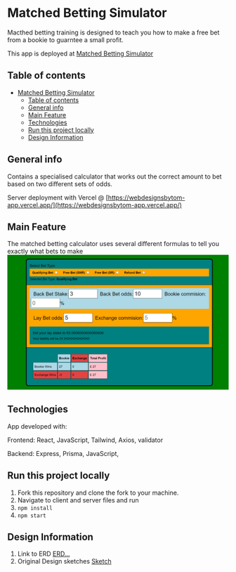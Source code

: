 # Matched Betting Simulator

Macthed betting training is designed to teach you how to make a free bet from a bookie to guarntee a small profit.

This app is deployed at [Matched Betting Simulator](https://64461d64f544917ddd3c4d62--clever-rolypoly-136b82.netlify.app/calculator)

## Table of contents

- [Matched Betting Simulator](#matched-betting-simulator)
  - [Table of contents](#table-of-contents)
  - [General info](#general-info)
  - [Main Feature](#main-feature)
  - [Technologies](#technologies)
  - [Run this project locally](#run-this-project-locally)
  - [Design Information](#design-information)

## General info

Contains a specialised calculator that works out the correct amount to bet based on two different sets of odds.

Server deployment with Vercel @ [https://webdesignsbytom-app.vercel.app/](https://webdesignsbytom-app.vercel.app/)

## Main Feature

The matched betting calculator uses several different formulas to tell you exactly what bets to make
<img src='./client/src/assets/images/calculatorMd.png'>

## Technologies

App developed with:

Frontend: React, JavaScript, Tailwind, Axios, validator

Backend: Express, Prisma, JavaScript,

## Run this project locally

1. Fork this repository and clone the fork to your machine.
2. Navigate to client and server files and run
3. `npm install`
4. `npm start`

## Design Information

1. Link to ERD [ERD...](https://github.com/webdesignsbytom/matchedBetting-tailwind/blob/main/assets/ERD)
2. Original Design sketches [Sketch](https://github.com/webdesignsbytom/matchedBetting-tailwind/tree/main/assets/wireframe)
